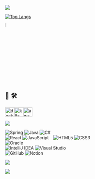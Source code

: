 <img src="https://capsule-render.vercel.app/api?type=waving&color=timeGradient&height=200&section=header&text=Yong-Yong2&fontSize=90&animation=fadeIn" />

[![Top Langs](https://github-readme-stats.vercel.app/api/top-langs/?username=Yong-Yong2&layout=compact)](https://github.com/anuraghazra/github-readme-stats)

<a href="https://www.gautamkrishnar.com/">
  <img src="https://media.giphy.com/media/hvRJCLFzcasrR4ia7z/giphy.gif" width="5%">
</a>


<br/>

## 🤔 🛠


<div style="display: flex;">
  <img src="https://techstack-generator.vercel.app/docker-icon.svg" alt="docker" width="30" style="width: 30px; height: 30px; margin-right: 0px; margin-bottom: 0px;" />
  <img src="https://techstack-generator.vercel.app/kubernetes-icon.svg" alt="k8s" width="30" style="width: 30px; height: 30px; margin-right: 0px; margin-bottom: 0px;" />
  <img src="https://techstack-generator.vercel.app/aws-icon.svg" alt="aws" width="30" style="width: 30px; height: 30px; margin-right: 0px; margin-bottom: 0px;" />
</div>


<a target="_blank" rel="noopener noreferrer nofollow" href="https://camo.githubusercontent.com/43420fa549e138e30a7b58a9598496b204de1f3bb21a97a1e76a1623a7d913ad/68747470733a2f2f696d672e736869656c64732e696f2f62616467652f2d737072696e67426f6f742d677265656e3f7374796c653d666c61742d706c6173746963266c6f676f3d537072696e6720426f6f74266c6f676f436f6c6f723d7768697465"><img src="https://camo.githubusercontent.com/43420fa549e138e30a7b58a9598496b204de1f3bb21a97a1e76a1623a7d913ad/68747470733a2f2f696d672e736869656c64732e696f2f62616467652f2d737072696e67426f6f742d677265656e3f7374796c653d666c61742d706c6173746963266c6f676f3d537072696e6720426f6f74266c6f676f436f6c6f723d7768697465" data-canonical-src="https://img.shields.io/badge/-springBoot-green?style=flat-plastic&amp;logo=Spring Boot&amp;logoColor=white" style="max-width: 100%;"></a>

![Spring](https://img.shields.io/badge/spring-%236DB33F.svg?style=for-the-badge&logo=spring&logoColor=white)
![Java](https://img.shields.io/badge/java-%23ED8B00.svg?style=for-the-badge&logo=java&logoColor=white)
![C#](https://img.shields.io/badge/c%23-%23239120.svg?style=for-the-badge&logo=c-sharp&logoColor=white)
<br/>
![React](https://img.shields.io/badge/react-%2320232a.svg?style=for-the-badge&logo=react&logoColor=%2361DAFB)
![JavaScript](https://img.shields.io/badge/javascript-%23323330.svg?style=for-the-badge&logo=javascript&logoColor=%23F7DF1E)
&nbsp;&nbsp;
![HTML5](https://img.shields.io/badge/html5-%23E34F26.svg?style=for-the-badge&logo=html5&logoColor=white)
![CSS3](https://img.shields.io/badge/css3-%231572B6.svg?style=for-the-badge&logo=css3&logoColor=white)
<br/>
![Oracle](https://img.shields.io/badge/Oracle-F80000?style=for-the-badge&logo=oracle&logoColor=white)
<br/>
![IntelliJ IDEA](https://img.shields.io/badge/IntelliJIDEA-000000.svg?style=for-the-badge&logo=intellij-idea&logoColor=white)
![Visual Studio](https://img.shields.io/badge/Visual%20Studio-5C2D91.svg?style=for-the-badge&logo=visual-studio&logoColor=white)
<br/>
![GitHub](https://img.shields.io/badge/github-%23121011.svg?style=for-the-badge&logo=github&logoColor=white)
![Notion](https://img.shields.io/badge/Notion-%23000000.svg?style=for-the-badge&logo=notion&logoColor=white)




<a href="https://hits.seeyoufarm.com"><img src="https://hits.seeyoufarm.com/api/count/incr/badge.svg?url=https%3A%2F%2Fgithub.com%2FYong-Yong2&count_bg=%23000000&title_bg=%23000000&icon=github.svg&icon_color=%23FFFFFF&title=View&edge_flat=false"/></a>

<img src="https://capsule-render.vercel.app/api?type=waving&color=timeGradient&height=100&section=footer&animation=fadeIn" />
